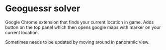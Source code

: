 # Geoguessr solver

Google Chrome extension that finds your current location in game. 
Adds button on the top panel which then opens google maps with marker on your current location.

Sometimes needs to be updated by moving around in panoramic view.